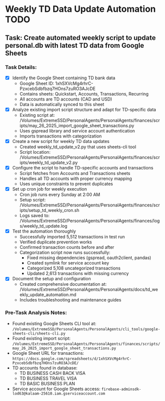 # Weekly TD Data Update Automation TODO

## Task: Create automated weekly script to update personal.db with latest TD data from Google Sheets

### Task Details:
- [x] Identify the Google Sheet containing TD bank data
  - Google Sheet ID: 1xhSXVcMg4rhrC-PzxcebSdbfbzq7HOns7zuRO3AJcDE
  - Contains sheets: Quickstart, Accounts, Transactions, Recurring
  - All accounts are TD accounts (CAD and USD)
  - Data is automatically synced to this sheet
- [x] Analyze existing import script structure and adapt for TD-specific data
  - Existing script at: /Volumes/ExtremeSSD/PersonalAgents/PersonalAgents/finances/scripts/may_26_2025_import_google_sheet_transactions.py
  - Uses gspread library and service account authentication
  - Imports transactions with categorization
- [x] Create a new script for weekly TD data updates
  - Created weekly_td_update_v2.py that uses sheets-cli tool
  - Script location: /Volumes/ExtremeSSD/PersonalAgents/PersonalAgents/finances/scripts/weekly_td_update_v2.py
- [x] Configure the script to handle TD-specific accounts and transactions
  - Script fetches from Accounts and Transactions sheets
  - Handles all TD accounts with proper currency mapping
  - Uses unique constraints to prevent duplicates
- [x] Set up cron job for weekly execution
  - Cron job runs every Sunday at 2:00 AM
  - Setup script: /Volumes/ExtremeSSD/PersonalAgents/PersonalAgents/finances/scripts/setup_td_weekly_cron.sh
  - Logs saved to: /Volumes/ExtremeSSD/PersonalAgents/PersonalAgents/finances/logs/weekly_td_update.log
- [x] Test the automation thoroughly
  - Successfully imported 5,512 transactions in test run
  - Verified duplicate prevention works
  - Confirmed transaction counts before and after
  - Categorization script now runs successfully:
    - Fixed missing dependencies (gspread, oauth2client, pandas)
    - Created symlink for service account key
    - Categorized 5,108 uncategorized transactions
    - Updated 2,613 transactions with missing currency
- [x] Document the setup and configuration
  - Created comprehensive documentation at: /Volumes/ExtremeSSD/PersonalAgents/PersonalAgents/docs/td_weekly_update_automation.md
  - Includes troubleshooting and maintenance guides

### Pre-Task Analysis Notes:
- Found existing Google Sheets CLI tool at: `/Volumes/ExtremeSSD/PersonalAgents/PersonalAgents/cli_tools/google-sheets-cli/sheets-cli.py`
- Found existing import script: `/Volumes/ExtremeSSD/PersonalAgents/PersonalAgents/finances/scripts/may_26_2025_import_google_sheet_transactions.py`
- Google Sheet URL for transactions: `https://docs.google.com/spreadsheets/d/1xhSXVcMg4rhrC-PzxcebSdbfbzq7HOns7zuRO3AJcDE/`
- TD accounts found in database:
  - TD BUSINESS CASH BACK VISA
  - TD BUSINESS TRAVEL VISA
  - TD BASIC BUSINESS PLAN
- Service account for Google Sheets access: `firebase-adminsdk-lod63@kalaam-25610.iam.gserviceaccount.com`